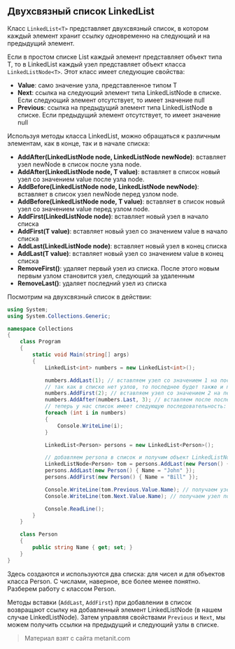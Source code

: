 ## Двухсвязный список LinkedList<T>

Класс `LinkedList<T>` представляет двухсвязный список, в котором каждый элемент хранит ссылку одновременно на следующий и на предыдущий элемент.

Если в простом списке List<T> каждый элемент представляет объект типа T, то в LinkedList<T> каждый узел представляет объект класса `LinkedListNode<T>`. Этот класс имеет следующие свойства:
- **Value**: само значение узла, представленное типом T
- **Next**: ссылка на следующий элемент типа LinkedListNode<T> в списке. Если следующий элемент отсутствует, то имеет значение null
- **Previous**: ссылка на предыдущий элемент типа LinkedListNode<T> в списке. Если предыдущий элемент отсутствует, то имеет значение null

Используя методы класса LinkedList<T>, можно обращаться к различным элементам, как в конце, так и в начале списка:
- **AddAfter(LinkedListNode<T> node, LinkedListNode<T> newNode)**: вставляет узел newNode в список после узла 
node.
- **AddAfter(LinkedListNode<T> node, T value)**: вставляет в список новый узел со значением value после узла node.
- **AddBefore(LinkedListNode<T> node, LinkedListNode<T> newNode)**: вставляет в список узел newNode перед узлом node.
- **AddBefore(LinkedListNode<T> node, T value)**: вставляет в список новый узел со значением value перед узлом node.
- **AddFirst(LinkedListNode<T> node)**: вставляет новый узел в начало списка
- **AddFirst(T value)**: вставляет новый узел со значением value в начало списка
- **AddLast(LinkedListNode<T> node)**: вставляет новый узел в конец списка
- **AddLast(T value)**: вставляет новый узел со значением value в конец списка
- **RemoveFirst()**: удаляет первый узел из списка. После этого новым первым узлом становится узел, следующий за удаленным
- **RemoveLast()**: удаляет последний узел из списка

Посмотрим на двухсвязный список в действии:

```cs
using System;
using System.Collections.Generic;

namespace Collections
{
    class Program
    {
        static void Main(string[] args)
        {
            LinkedList<int> numbers = new LinkedList<int>();

            numbers.AddLast(1); // вставляем узел со значением 1 на последнее место
            // так как в списке нет узлов, то последнее будет также и первым
            numbers.AddFirst(2); // вставляем узел со значением 2 на первое место
            numbers.AddAfter(numbers.Last, 3); // вставляем после последнего узла новый узел со значением 3
            // теперь у нас список имеет следующую последовательность: 2, 1, 3
            foreach (int i in numbers)
            {
                Console.WriteLine(i);
            }

            LinkedList<Person> persons = new LinkedList<Person>();

            // добавляем persona в список и получим объект LinkedListNode<Person>, в котором хранится имя Tom
            LinkedListNode<Person> tom = persons.AddLast(new Person() { Name = "Tom" });
            persons.AddLast(new Person() { Name = "John" });
            persons.AddFirst(new Person() { Name = "Bill" });

            Console.WriteLine(tom.Previous.Value.Name); // получаем узел перед томом и его значение
            Console.WriteLine(tom.Next.Value.Name); // получаем узел после тома и его значение

            Console.ReadLine();
        }
    }

    class Person
    {
        public string Name { get; set; }
    }
}
```

Здесь создаются и используются два списка: для чисел и для объектов класса Person. С числами, наверное, все более менее понятно. Разберем работу с классом Person.

Методы вставки (`AddLast`, `AddFirst`) при добавлении в список возвращают ссылку на добавленный элемент LinkedListNode<T> (в нашем случае LinkedListNode<Person>). Затем управляя свойствами `Previous` и `Next`, мы можем получить ссылки на предыдущий и следующий узлы в списке.


> Материал взят с сайта metanit.com
